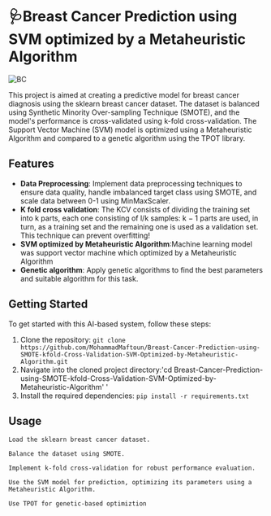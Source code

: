 # 🩺Breast Cancer Prediction using SVM optimized by a Metaheuristic Algorithm

![BC](https://cancer-data.ecrc.ed.ac.uk/wp-content/uploads/2020/06/icon-imagery.png)

This project is aimed at creating a predictive model for breast cancer diagnosis using the sklearn breast cancer dataset. The dataset is balanced using Synthetic Minority Over-sampling Technique (SMOTE), and the model's performance is cross-validated using k-fold cross-validation. The Support Vector Machine (SVM) model is optimized using a Metaheuristic Algorithm and compared to a genetic algorithm using the TPOT library.

## Features

- **Data Preprocessing**: Implement data preprocessing techniques to ensure data quality, handle imbalanced target class using SMOTE, and scale data between 0-1 using MinMaxScaler.
- **K fold cross validation**: The KCV consists of dividing the training set into k parts, each one consisting of l/k samples: k − 1 parts are used, in turn, as a training set and the remaining one is used as a validation set. This technique can prevent overfitting!
- **SVM optimized by Metaheuristic Algorithm**:Machine learning model was support vector machine which optimized by a Metaheuristic Algorithm
- **Genetic algorithm**: Apply genetic algorithms to find the best parameters and suitable algorithm for this task.

## Getting Started

To get started with this AI-based system, follow these steps:

1. Clone the repository: `git clone https://github.com/MohammadMaftoun/Breast-Cancer-Prediction-using-SMOTE-kfold-Cross-Validation-SVM-Optimized-by-Metaheuristic-Algorithm.git`
2. Navigate into the cloned project directory:'cd Breast-Cancer-Prediction-using-SMOTE-kfold-Cross-Validation-SVM-Optimized-by-Metaheuristic-Algorithm'
'
3. Install the required dependencies: `pip install -r requirements.txt`

## Usage


    Load the sklearn breast cancer dataset.

    Balance the dataset using SMOTE.

    Implement k-fold cross-validation for robust performance evaluation.

    Use the SVM model for prediction, optimizing its parameters using a Metaheuristic Algorithm.

    Use TPOT for genetic-based optimiztion


